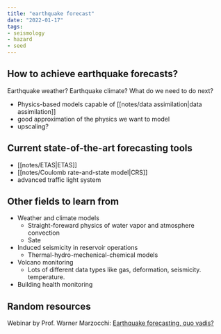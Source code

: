 ```yaml
---
title: "earthquake forecast"
date: "2022-01-17"
tags:
- seismology
- hazard
- seed
---
```


## How to achieve earthquake forecasts?
Earthquake weather? Earthquake climate? What do we need to do next?
- Physics-based models capable of [[notes/data assimilation|data assimilation]]
- good approximation of the physics we want to model
- upscaling?

## Current state-of-the-art forecasting tools
- [[notes/ETAS|ETAS]]
- [[notes/Coulomb rate-and-state model|CRS]]
- advanced traffic light system

## Other fields to learn from
- Weather and climate models
    - Straight-foreward physics of water vapor and atmosphere convection
    - Sate 
- Induced seismicity in reservoir operations
    - Thermal-hydro-mechenical-chemical models
- Volcano monitoring
    - Lots of different data types like gas, deformation, seismicity. temperature. 
- Building health monitoring

## Random resources
Webinar by Prof. Warner Marzocchi: [Earthquake forecasting, quo vadis?](https://www.youtube.com/watch?v=XZxTQqRlW54)
